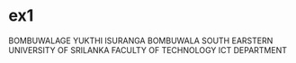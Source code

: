 # ex1
BOMBUWALAGE YUKTHI ISURANGA BOMBUWALA
SOUTH EARSTERN UNIVERSITY OF SRILANKA
FACULTY OF TECHNOLOGY
ICT DEPARTMENT
